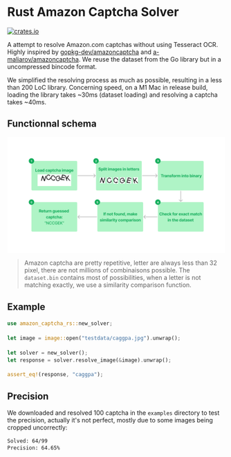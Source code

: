 # Rust Amazon Captcha Solver

[![crates.io](https://img.shields.io/crates/v/amazon-captcha-rs.svg)](https://crates.io/crates/amazon-captcha-rs)

A attempt to resolve Amazon.com captchas without using Tesseract OCR. Highly inspired by [gopkg-dev/amazoncaptcha](https://github.com/gopkg-dev/amazoncaptcha) and [a-maliarov/amazoncaptcha](https://github.com/a-maliarov/amazoncaptcha). We reuse the dataset from the Go library but in a uncompressed bincode format.

We simplified the resolving process as much as possible, resulting in a less than 200 LoC library. Concerning speed, on a M1 Mac in release build, loading the library takes ~30ms (dataset loading) and resolving a captcha takes ~40ms.

## Functionnal schema
<img src="media/schema.png" align="center" />

> Amazon captcha are pretty repetitive, letter are always less than 32 pixel, there are not millions of combinaisons possible. The `dataset.bin` contains most of possibilities, when a letter is not matching exactly, we use a similarity comparison function.

## Example
```rs
use amazon_captcha_rs::new_solver; 

let image = image::open("testdata/caggpa.jpg").unwrap();

let solver = new_solver();
let response = solver.resolve_image(&image).unwrap();

assert_eq!(response, "caggpa");
```

## Precision
We downloaded and resolved 100 captcha in the `examples` directory to test the precision, actually it's not perfect, mostly due to some images being cropped uncorrectly:

```
Solved: 64/99
Precision: 64.65%
```